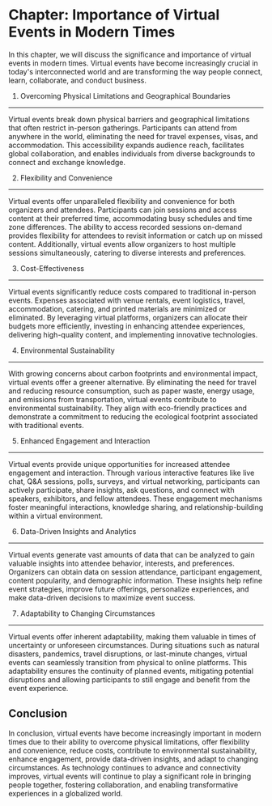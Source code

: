 Chapter: Importance of Virtual Events in Modern Times
=====================================================

In this chapter, we will discuss the significance and importance of virtual events in modern times. Virtual events have become increasingly crucial in today's interconnected world and are transforming the way people connect, learn, collaborate, and conduct business.

1. Overcoming Physical Limitations and Geographical Boundaries
--------------------------------------------------------------

Virtual events break down physical barriers and geographical limitations that often restrict in-person gatherings. Participants can attend from anywhere in the world, eliminating the need for travel expenses, visas, and accommodation. This accessibility expands audience reach, facilitates global collaboration, and enables individuals from diverse backgrounds to connect and exchange knowledge.

2. Flexibility and Convenience
------------------------------

Virtual events offer unparalleled flexibility and convenience for both organizers and attendees. Participants can join sessions and access content at their preferred time, accommodating busy schedules and time zone differences. The ability to access recorded sessions on-demand provides flexibility for attendees to revisit information or catch up on missed content. Additionally, virtual events allow organizers to host multiple sessions simultaneously, catering to diverse interests and preferences.

3. Cost-Effectiveness
---------------------

Virtual events significantly reduce costs compared to traditional in-person events. Expenses associated with venue rentals, event logistics, travel, accommodation, catering, and printed materials are minimized or eliminated. By leveraging virtual platforms, organizers can allocate their budgets more efficiently, investing in enhancing attendee experiences, delivering high-quality content, and implementing innovative technologies.

4. Environmental Sustainability
-------------------------------

With growing concerns about carbon footprints and environmental impact, virtual events offer a greener alternative. By eliminating the need for travel and reducing resource consumption, such as paper waste, energy usage, and emissions from transportation, virtual events contribute to environmental sustainability. They align with eco-friendly practices and demonstrate a commitment to reducing the ecological footprint associated with traditional events.

5. Enhanced Engagement and Interaction
--------------------------------------

Virtual events provide unique opportunities for increased attendee engagement and interaction. Through various interactive features like live chat, Q\&A sessions, polls, surveys, and virtual networking, participants can actively participate, share insights, ask questions, and connect with speakers, exhibitors, and fellow attendees. These engagement mechanisms foster meaningful interactions, knowledge sharing, and relationship-building within a virtual environment.

6. Data-Driven Insights and Analytics
-------------------------------------

Virtual events generate vast amounts of data that can be analyzed to gain valuable insights into attendee behavior, interests, and preferences. Organizers can obtain data on session attendance, participant engagement, content popularity, and demographic information. These insights help refine event strategies, improve future offerings, personalize experiences, and make data-driven decisions to maximize event success.

7. Adaptability to Changing Circumstances
-----------------------------------------

Virtual events offer inherent adaptability, making them valuable in times of uncertainty or unforeseen circumstances. During situations such as natural disasters, pandemics, travel disruptions, or last-minute changes, virtual events can seamlessly transition from physical to online platforms. This adaptability ensures the continuity of planned events, mitigating potential disruptions and allowing participants to still engage and benefit from the event experience.

Conclusion
----------

In conclusion, virtual events have become increasingly important in modern times due to their ability to overcome physical limitations, offer flexibility and convenience, reduce costs, contribute to environmental sustainability, enhance engagement, provide data-driven insights, and adapt to changing circumstances. As technology continues to advance and connectivity improves, virtual events will continue to play a significant role in bringing people together, fostering collaboration, and enabling transformative experiences in a globalized world.
